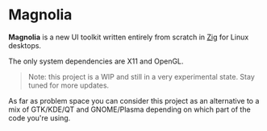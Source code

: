 # Magnolia

**Magnolia** is a new UI toolkit written entirely from scratch in [Zig](https://ziglang.org/) for Linux desktops.

The only system dependencies are X11 and OpenGL.

> Note: this project is a WIP and still in a very experimental state. Stay tuned for more updates.

As far as problem space you can consider this project as an alternative to a mix of GTK/KDE/QT and GNOME/Plasma depending on which part of the code you're using.
